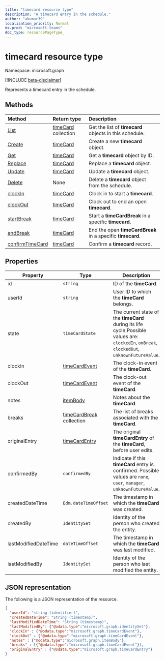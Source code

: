 ```yaml
---
title: "timecard resource type"
description: "A timecard entry in the schedule."
author: "akumar39"
localization_priority: Normal
ms.prod: "microsoft-teams"
doc_type: resourcePageType_
---
```


# timecard resource type

Namespace: microsoft.graph

[!INCLUDE [beta-disclaimer](../../includes/beta-disclaimer.md)]

Represents a timecard entry in the schedule.

## Methods

| Method       | Return type  |Description|
|:---------------|:--------|:----------|
|[List](../api/timecard-list.md) | [timeCard](timecard.md) collection | Get the list of **timecard** objects in this schedule.|
|[Create](../api/timecard-post.md) | [timeCard](timecard.md) | Create a new **timecard** object.|
|[Get](../api/timecard-get.md) | [timeCard](timecard.md) | Get a **timecard** object by ID.|
|[Replace](../api/timecard-replace.md) | [timeCard](timecard.md) | Replace a **timecard** object.|
|[Update](../api/timecard-update.md) | [timeCard](timecard.md) | Update a **timecard** object.|
|[Delete](../api/timecard-delete.md) | None | Delete a **timecard** object from the schedule.|
|[clockIn](../api/timecard-clockin.md) | [timeCard](timecard.md) | Clock in to start a **timecard**.|
|[clockOut](../api/timecard-clockout.md) | [timeCard](timecard.md) | Clock out to end an open **timecard**.|
|[startBreak](../api/timecard-startbreak.md) | [timeCard](timecard.md) | Start a **timeCardBreak** in a specific **timecard**.|
|[endBreak](../api/timecard-endbreak.md) | [timeCard](timecard.md) | End the open **timeCardBreak** in a specific **timecard**.|
|[confirmTimeCard](../api/timecard-confirm.md) | [timeCard](timecard.md) | Confirm a **timecard** record.|

## Properties
|Property               |Type           |Description                                                                |
|-----------------------|---------------|---------------------------------------------------------------------------|
| id			        |`string`  |ID of the **timeCard**.|
| userId			        |`string` |User ID to which  the **timeCard** belongs. |
| state 		        |`timeCardState`  | The current state of the **timeCard** during its life cycle.Possible values are: `clockedIn`, `onBreak`, `clockedOut`, `unknownFutureValue`.|
| clockIn       |[timeCardEvent](../resources/timecardevent.md)    | The clock-in event of the **timeCard**. |
| clockOut			        |[timeCardEvent](../resources/timecardevent.md)  |The clock-out event of the **timeCard**. |
| notes			        | [itemBody](itembody.md)  |Notes about the **timeCard**. |
| breaks 	|[timeCardBreak](timecardbreak.md) collection  |The list of breaks associated with the **timeCard**.|
| originalEntry| [timeCardEntry](../resources/timecardentry.md) | The original **timeCardEntry** of the **timeCard**, before user edits. |
| confirmedBy |`confirmedBy`    | Indicate if this **timeCard** entry is confirmed. Possible values are `none`, `user`, `manager`, `unknownFutureValue`.|
|createdDateTime|`Edm.dateTimeOffset`| The timestamp in which the **timeCard** was created. |
|createdBy|`IdentitySet`| Identity of the person who created the entity. |
|lastModifiedDateTime|`dateTimeOffset`| The timestamp in which the **timeCard** was last modified.|
|lastModifiedBy| `IdentitySet`| Identity of the person who last modified the entity.|

## JSON representation

The following is a JSON representation of the resource.

<!-- {
  "blockType": "resource",
  "keyProperty": "id",
  "@odata.type": "microsoft.graph.timeCard",
   "baseType":"microsoft.graph.changeTrackedEntity"
}-->

```json
{
  "userId": "string (identifier)",
  "createdDateTime": "String (timestamp)",
  "lastModifiedDateTime": "String (timestamp)",
  "lastModifiedBy": {"@odata.type":"microsoft.graph.identitySet"},
  "clockIn" : {"@odata.type":"microsoft.graph.timeCardEvent"},
  "clockOut" : {"@odata.type":"microsoft.graph.timeCardEvent"},
  "notes" : {"@odata.type":"microsoft.graph.itemBody"},
  "breaks" : [{"@odata.type":"microsoft.graph.timeCardEvent"}],
  "originalEntry" : {"@odata.type":"microsoft.graph.timeCardEntry"}
}
```

<!-- uuid: 8fcb5dbc-d5aa-4681-8e31-b001d5168d79
2015-10-25 14:57:30 UTC -->
<!--
{
  "type": "#page.annotation",
  "description": "timeCard resource",
  "keywords": "",
  "section": "documentation",
  "tocPath": "",
  "suppressions": []
}
-->
